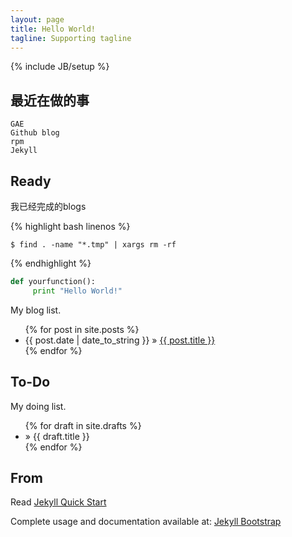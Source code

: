 ```yaml
---
layout: page
title: Hello World!
tagline: Supporting tagline
---
```

{% include JB/setup %}

## 最近在做的事

    GAE
    Github blog
    rpm
    Jekyll

    
## Ready
我已经完成的blogs 

{% highlight bash linenos %}

    $ find . -name "*.tmp" | xargs rm -rf

{% endhighlight %}

```python linenos
def yourfunction():
     print "Hello World!"
```

My blog list.

<ul class="posts">
  {% for post in site.posts %}
    <li><span>{{ post.date | date_to_string }}</span> &raquo; <a href="{{ BASE_PATH }}{{ post.url }}">{{ post.title }}</a></li>
  {% endfor %}
</ul>

## To-Do
My doing list.

<ul class="posts">
  {% for draft in site.drafts %}
    <li> &raquo; <span>{{ draft.title }}</span></li>
  {% endfor %}
</ul>

## From

Read [Jekyll Quick Start](http://jekyllbootstrap.com/usage/jekyll-quick-start.html)

Complete usage and documentation available at: [Jekyll Bootstrap](http://jekyllbootstrap.com)

